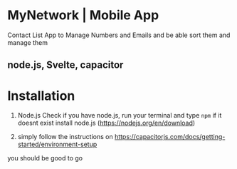 # MyNetwork | Mobile App

Contact List App to Manage Numbers and Emails and be able sort them and manage them

## node.js, Svelte, capacitor

# Installation

1. Node.js
   Check if you have node.js, run your terminal and type `npm`
   if it doesnt exist install node.js (https://nodejs.org/en/download)

2. simply follow the instructions on https://capacitorjs.com/docs/getting-started/environment-setup

you should be good to go
